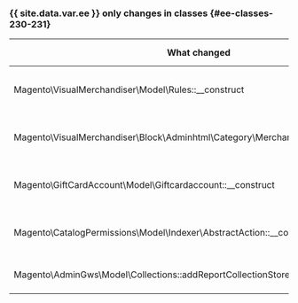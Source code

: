 ### {{ site.data.var.ee }} only changes in classes {#ee-classes-230-231}

| What changed                                                                         | How changed                           |
|--------------------------------------------------------------------------------------|---------------------------------------|
| Magento\VisualMerchandiser\Model\Rules::\_\_construct                                | [public] Added optional parameter(s). |
| Magento\VisualMerchandiser\Block\Adminhtml\Category\Merchandiser\Tile::\_\_construct | [public] Added optional parameter(s). |
| Magento\GiftCardAccount\Model\Giftcardaccount::\_\_construct                         | [public] Added optional parameter(s). |
| Magento\CatalogPermissions\Model\Indexer\AbstractAction::\_\_construct               | [public] Added optional parameter(s). |
| Magento\AdminGws\Model\Collections::addReportCollectionStoreFilter                   | [public] Method has been added.       |

